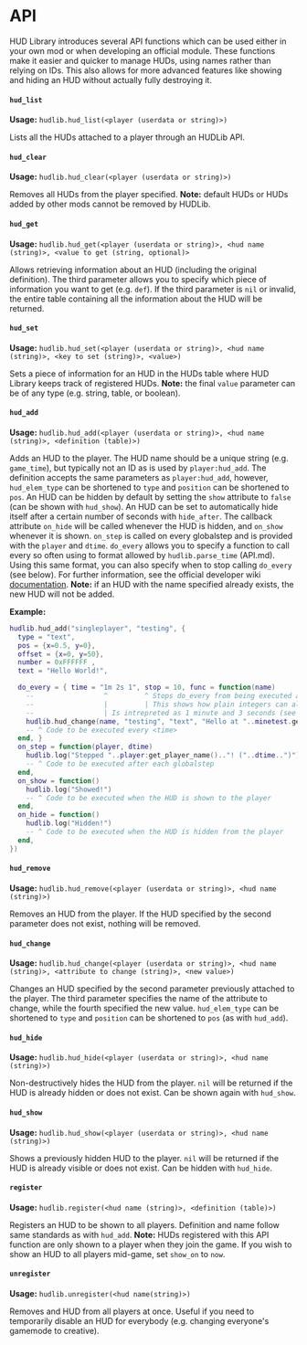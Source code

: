 # API
HUD Library introduces several API functions which can be used either in your own mod or when developing an official module. These functions make it easier and quicker to manage HUDs, using names rather than relying on IDs. This also allows for more advanced features like showing and hiding an HUD without actually fully destroying it.

#### `hud_list`
__Usage:__ `hudlib.hud_list(<player (userdata or string)>)`

Lists all the HUDs attached to a player through an HUDLib API.

#### `hud_clear`
__Usage:__ `hudlib.hud_clear(<player (userdata or string)>)`

Removes all HUDs from the player specified. __Note:__ default HUDs or HUDs added by other mods cannot be removed by HUDLib.

#### `hud_get`
__Usage:__ `hudlib.hud_get(<player (userdata or string)>, <hud name (string)>, <value to get (string, optional)>`

Allows retrieving information about an HUD (including the original definition). The third parameter allows you to specify which piece of information you want to get (e.g. `def`). If the third parameter is `nil` or invalid, the entire table containing all the information about the HUD will be returned.

#### `hud_set`
__Usage:__ `hudlib.hud_set(<player (userdata or string)>, <hud name (string)>, <key to set (string)>, <value>)`

Sets a piece of information for an HUD in the HUDs table where HUD Library keeps track of registered HUDs. __Note:__ the final `value` parameter can be of any type (e.g. string, table, or boolean).

#### `hud_add`
__Usage:__ `hudlib.hud_add(<player (userdata or string)>, <hud name (string)>, <definition (table)>)`

Adds an HUD to the player. The HUD name should be a unique string (e.g. `game_time`), but typically not an ID as is used by `player:hud_add`. The definition accepts the same parameters as `player:hud_add`, however, `hud_elem_type` can be shortened to `type` and `position` can be shortened to `pos`. An HUD can be hidden by default by setting the `show` attribute to `false` (can be shown with `hud_show`). An HUD can be set to automatically hide itself after a certain number of seconds with `hide_after`. The callback attribute `on_hide` will be called whenever the HUD is hidden, and `on_show` whenever it is shown. `on_step` is called on every globalstep and is provided with the `player` and `dtime`. `do_every` allows you to specify a function to call every so often using to format allowed by `hudlib.parse_time` (API.md). Using this same format, you can also specify when to stop calling `do_every` (see below). For further information, see the official developer wiki [documentation](http://dev.minetest.net/HUD). __Note:__ if an HUD with the name specified already exists, the new HUD will not be added.

__Example:__
```lua
hudlib.hud_add("singleplayer", "testing", {
  type = "text",
  pos = {x=0.5, y=0},
  offset = {x=0, y=50},
  number = 0xFFFFFF ,
  text = "Hello World!",

  do_every = { time = "1m 2s 1", stop = 10, func = function(name)
    --                 ^         ^ Stops do_every from being executed after 10 seconds
    --                 |         | This shows how plain integers can also be used
    --                 | Is intrepreted as 1 minute and 3 seconds (see `hudlib.parse_time`)
    hudlib.hud_change(name, "testing", "text", "Hello at "..minetest.get_timeofday().."!")
    -- ^ Code to be executed every <time>
  end, }
  on_step = function(player, dtime)
    hudlib.log("Stepped "..player:get_player_name().."! ("..dtime..")")
    -- ^ Code to be executed after each globalstep
  end,
  on_show = function()
    hudlib.log("Showed!")
    -- ^ Code to be executed when the HUD is shown to the player
  end,
  on_hide = function()
    hudlib.log("Hidden!")
    -- ^ Code to be executed when the HUD is hidden from the player
  end,
})
```

#### `hud_remove`
__Usage:__ `hudlib.hud_remove(<player (userdata or string)>, <hud name (string)>)`

Removes an HUD from the player. If the HUD specified by the second parameter does not exist, nothing will be removed.

#### `hud_change`
__Usage:__ `hudlib.hud_change(<player (userdata or string)>, <hud name (string)>, <attribute to change (string)>, <new value>)`

Changes an HUD specified by the second parameter previously attached to the player. The third parameter specifies the name of the attribute to change, while the fourth specified the new value. `hud_elem_type` can be shortened to `type` and `position` can be shortened to `pos` (as with `hud_add`).

#### `hud_hide`
__Usage:__ `hudlib.hud_hide(<player (userdata or string)>, <hud name (string)>)`

Non-destructively hides the HUD from the player. `nil` will be returned if the HUD is already hidden or does not exist. Can be shown again with `hud_show`.

#### `hud_show`
__Usage:__ `hudlib.hud_show(<player (userdata or string)>, <hud name (string)>)`

Shows a previously hidden HUD to the player. `nil` will be returned if the HUD is already visible or does not exist. Can be hidden with `hud_hide`.

#### `register`
__Usage:__ `hudlib.register(<hud name (string)>, <definition (table)>)`

Registers an HUD to be shown to all players. Definition and name follow same standards as with `hud_add`. __Note:__ HUDs registered with this API function are only shown to a player when they join the game. If you wish to show an HUD to all players mid-game, set `show_on` to `now`.

#### `unregister`
__Usage:__ `hudlib.unregister(<hud name(string)>)`

Removes and HUD from all players at once. Useful if you need to temporarily disable an HUD for everybody (e.g. changing everyone's gamemode to creative).
